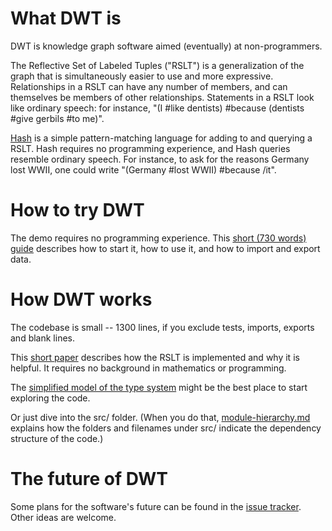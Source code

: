 # What DWT is

DWT is knowledge graph software aimed (eventually) at non-programmers.

The Reflective Set of Labeled Tuples ("RSLT") is a generalization of the graph that is simultaneously easier to use and more expressive. Relationships in a RSLT can have any number of members, and can themselves be members of other relationships. Statements in a RSLT look like ordinary speech: for instance, "(I #like dentists) #because (dentists #give gerbils #to me)".

[Hash](https://github.com/JeffreyBenjaminBrown/digraphs-with-text/blob/master/Hash/the-hash-language.md) is a simple pattern-matching language for adding to and querying a RSLT. Hash requires no programming experience, and Hash queries resemble ordinary speech. For instance, to ask for the reasons Germany lost WWII, one could write "(Germany #lost WWII) #because /it".


# How to try DWT

The demo requires no programming experience. This [short (730 words) guide](/introduction/try-the-ui.md) describes how to start it, how to use it, and how to import and export data.


# How DWT works

The codebase is small -- 1300 lines, if you exclude tests, imports, exports and blank lines. 

This [short paper](/introduction/the_rslt,_why_and_how/it.pdf) describes how the RSLT is implemented and why it is helpful. It requires no background in mathematics or programming.

The [simplified model of the type system](/introduction/Minimal_Types.hs) might be the best place to start exploring the code.

Or just dive into the src/ folder. (When you do that, [module-hierarchy.md](/introduction/module-hierarchy.md) explains how the folders and filenames under src/ indicate the dependency structure of the code.)


# The future of DWT

Some plans for the software's future can be found in the [issue tracker](https://github.com/JeffreyBenjaminBrown/digraphs-with-text/issues). Other ideas are welcome.
